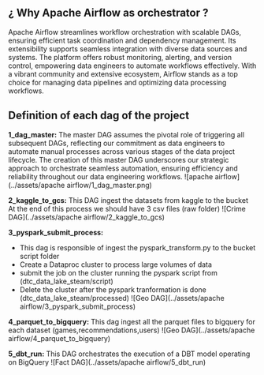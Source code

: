 ## ¿ Why Apache Airflow as orchestrator ? 
Apache Airflow streamlines workflow orchestration with scalable DAGs, ensuring efficient task coordination and dependency management. Its extensibility supports seamless integration with diverse data sources and systems. The platform offers robust monitoring, alerting, and version control, empowering data engineers to automate workflows effectively. With a vibrant community and extensive ecosystem, Airflow stands as a top choice for managing data pipelines and optimizing data processing workflows.

## Definition of each dag of the project 

**1_dag_master:**
The master DAG assumes the pivotal role of triggering all subsequent DAGs, reflecting our commitment as data engineers to automate manual processes across various stages of the data project lifecycle. The creation of this master DAG underscores our strategic approach to orchestrate seamless automation, ensuring efficiency and reliability throughout our data engineering workflows.
![apache airflow](../assets/apache airflow/1_dag_master.png)

**2_kaggle_to_gcs:**
This DAG ingest the datasets from kaggle to the bucket 
At the end of this process we should have 3 csv files (raw folder)
![Crime DAG](../assets/apache airflow/2_kaggle_to_gcs)

**3_pyspark_submit_process:**
* This dag is responsible of ingest the pyspark_transform.py to the bucket script folder
* Create a Dataproc cluster to process large volumes of data 
* submit the job on the cluster running the pyspark script from (dtc_data_lake_steam/script) 
* Delete the cluster after the pyspark tranformation is done (dtc_data_lake_steam/processed)
![Geo DAG](../assets/apache airflow/3_pyspark_submit_process)

**4_parquet_to_bigquery:**
This dag ingest all the parquet files to bigquery for each dataset (games,recommendations,users)
![Geo DAG](../assets/apache airflow/4_parquet_to_bigquery)

**5_dbt_run:**
This DAG orchestrates the execution of a DBT model operating on BigQuery
![Fact DAG](../assets/apache airflow/5_dbt_run)

